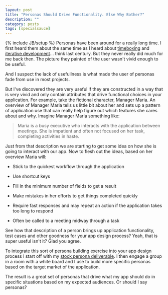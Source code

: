```yaml
---
layout: post
title: "Personas Should Drive Functionality. Else Why Bother?"
description: ""
category: posts
tags: [specialsauce]
---
```

{% include JB/setup %}
Personas have been around for a really long time. I first heard them about the same time as I heard about [timeboxing](http://www.websitehoncho.com/2011/10/time-box-your-website-projects.html) and [iterative development](http://www.websitehoncho.com/2011/10/iterative-development-project-success.html)... think last century. But they never really did much for me back then. The picture they painted of the user wasn't vivid enough to be useful. 

And I suspect the lack of usefullness is what made the user of personas fade from use in most projects.

But I've discovered they are very useful if they are constructed in a way that is very vivid and only contain attributes that drive functional choices in your application. For example, take the fictional character, Manager Maria. An overview of Manager Maria tells us little bit about her and sets up a pattern of application use that can really help figure out which features she cares about and why. Imagine Manager Maria something like:

> Maria is a busy executive who interacts with the application between meetings. She is impatient and often not focused on her task, completing activities in haste.

Just from that description we are starting to get some idea on how she is going to interact with our app. Now to flesh out the ideas, based on her overview Maria will:

* Stick to the quickest workflow through the application

* Use shortcut keys

* Fill in the minimum number of fields to get a result

* Make mistakes in her efforts to get things completed quickly

* Require fast responses and may repeat an action if the application takes too 
long to respond

* Often be called to a meeting midway through a task

See how that description of a person brings up application functionality, test cases and other goodness for your app design process? Yeah, that is super useful isn't it? Glad you agree. 

To integrate this sort of persona building exercise into your app design process I start off with my [stock persona deliverable](/assets/themes/ricify/images/personas.pdf). I then engage a group in a room with a white board and I use to build more specific personas based on the target market of the application.

The result is a great set of personas that drive what my app should do in specific situations based on my expected audiences. Or should I say personas?